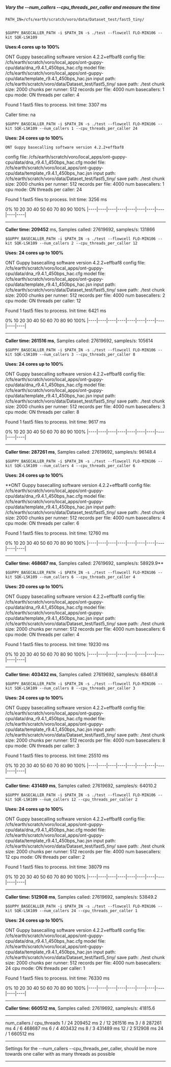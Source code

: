 ##### Vary the 	--num_callers  --cpu_threads_per_caller and measure the time
	
	PATH_IN=/cfs/earth/scratch/voro/data/Dataset_test/fast5_tiny/
	
	
	$GUPPY_BASECALLER_PATH -i $PATH_IN -s ./test --flowcell FLO-MIN106 --kit SQK-LSK109

**Uses:4 cores up to 100%**

ONT Guppy basecalling software version 4.2.2+effbaf8
config file:        /cfs/earth/scratch/voro/local_apps/ont-guppy-cpu/data/dna_r9.4.1_450bps_hac.cfg
model file:         /cfs/earth/scratch/voro/local_apps/ont-guppy-cpu/data/template_r9.4.1_450bps_hac.jsn
input path:         /cfs/earth/scratch/voro/data/Dataset_test/fast5_tiny/
save path:          ./test
chunk size:         2000
chunks per runner:  512
records per file:   4000
num basecallers:    1
cpu mode:           ON
threads per caller: 4

Found 1 fast5 files to process.
Init time: 3307 ms

Caller time: na



	$GUPPY_BASECALLER_PATH -i $PATH_IN -s ./test --flowcell FLO-MIN106 --kit SQK-LSK109 --num_callers 1 --cpu_threads_per_caller 24
	
**Uses: 24 cores up to 100%**
	
	ONT Guppy basecalling software version 4.2.2+effbaf8
config file:        /cfs/earth/scratch/voro/local_apps/ont-guppy-cpu/data/dna_r9.4.1_450bps_hac.cfg
model file:         /cfs/earth/scratch/voro/local_apps/ont-guppy-cpu/data/template_r9.4.1_450bps_hac.jsn
input path:         /cfs/earth/scratch/voro/data/Dataset_test/fast5_tiny/
save path:          ./test
chunk size:         2000
chunks per runner:  512
records per file:   4000
num basecallers:    1
cpu mode:           ON
threads per caller: 24

Found 1 fast5 files to process.
Init time: 3256 ms

0%   10   20   30   40   50   60   70   80   90   100%
|----|----|----|----|----|----|----|----|----|----|
***************************************************
**Caller time: 209452** ms, Samples called: 27619692, samples/s: 131866
	


	$GUPPY_BASECALLER_PATH -i $PATH_IN -s ./test --flowcell FLO-MIN106 --kit SQK-LSK109 --num_callers 2 --cpu_threads_per_caller 12


**Uses: 24 cores up to 100%**

ONT Guppy basecalling software version 4.2.2+effbaf8
config file:        /cfs/earth/scratch/voro/local_apps/ont-guppy-cpu/data/dna_r9.4.1_450bps_hac.cfg
model file:         /cfs/earth/scratch/voro/local_apps/ont-guppy-cpu/data/template_r9.4.1_450bps_hac.jsn
input path:         /cfs/earth/scratch/voro/data/Dataset_test/fast5_tiny/
save path:          ./test
chunk size:         2000
chunks per runner:  512
records per file:   4000
num basecallers:    2
cpu mode:           ON
threads per caller: 12

Found 1 fast5 files to process.
Init time: 6421 ms

0%   10   20   30   40   50   60   70   80   90   100%
|----|----|----|----|----|----|----|----|----|----|
***************************************************
**Caller time: 261516 ms**, Samples called: 27619692, samples/s: 105614


	$GUPPY_BASECALLER_PATH -i $PATH_IN -s ./test --flowcell FLO-MIN106 --kit SQK-LSK109 --num_callers 3 --cpu_threads_per_caller 8

**Uses: 24 cores up to 100%**

ONT Guppy basecalling software version 4.2.2+effbaf8
config file:        /cfs/earth/scratch/voro/local_apps/ont-guppy-cpu/data/dna_r9.4.1_450bps_hac.cfg
model file:         /cfs/earth/scratch/voro/local_apps/ont-guppy-cpu/data/template_r9.4.1_450bps_hac.jsn
input path:         /cfs/earth/scratch/voro/data/Dataset_test/fast5_tiny/
save path:          ./test
chunk size:         2000
chunks per runner:  512
records per file:   4000
num basecallers:    3
cpu mode:           ON
threads per caller: 8

Found 1 fast5 files to process.
Init time: 9617 ms

0%   10   20   30   40   50   60   70   80   90   100%
|----|----|----|----|----|----|----|----|----|----|
***************************************************
**Caller time: 287261 ms**, Samples called: 27619692, samples/s: 96148.4


	$GUPPY_BASECALLER_PATH -i $PATH_IN -s ./test --flowcell FLO-MIN106 --kit SQK-LSK109 --num_callers 4 --cpu_threads_per_caller 6


**Uses: 24 cores up to 100%**

**ONT Guppy basecalling software version 4.2.2+effbaf8
config file:        /cfs/earth/scratch/voro/local_apps/ont-guppy-cpu/data/dna_r9.4.1_450bps_hac.cfg
model file:         /cfs/earth/scratch/voro/local_apps/ont-guppy-cpu/data/template_r9.4.1_450bps_hac.jsn
input path:         /cfs/earth/scratch/voro/data/Dataset_test/fast5_tiny/
save path:          ./test
chunk size:         2000
chunks per runner:  512
records per file:   4000
num basecallers:    4
cpu mode:           ON
threads per caller: 6

Found 1 fast5 files to process.
Init time: 12760 ms

0%   10   20   30   40   50   60   70   80   90   100%
|----|----|----|----|----|----|----|----|----|----|
***************************************************
**Caller time: 468687 ms**, Samples called: 27619692, samples/s: 58929.9**

	$GUPPY_BASECALLER_PATH -i $PATH_IN -s ./test --flowcell FLO-MIN106 --kit SQK-LSK109 --num_callers 6 --cpu_threads_per_caller 4
	
**Uses: 20 cores up to 100%**
	
ONT Guppy basecalling software version 4.2.2+effbaf8
config file:        /cfs/earth/scratch/voro/local_apps/ont-guppy-cpu/data/dna_r9.4.1_450bps_hac.cfg
model file:         /cfs/earth/scratch/voro/local_apps/ont-guppy-cpu/data/template_r9.4.1_450bps_hac.jsn
input path:         /cfs/earth/scratch/voro/data/Dataset_test/fast5_tiny/
save path:          ./test
chunk size:         2000
chunks per runner:  512
records per file:   4000
num basecallers:    6
cpu mode:           ON
threads per caller: 4

Found 1 fast5 files to process.
Init time: 19230 ms

0%   10   20   30   40   50   60   70   80   90   100%
|----|----|----|----|----|----|----|----|----|----|
***************************************************
**Caller time: 403432 ms**, Samples called: 27619692, samples/s: 68461.8
	



	$GUPPY_BASECALLER_PATH -i $PATH_IN -s ./test --flowcell FLO-MIN106 --kit SQK-LSK109 --num_callers 8 --cpu_threads_per_caller 3
	
**Uses: 24 cores up to 100%**


ONT Guppy basecalling software version 4.2.2+effbaf8
config file:        /cfs/earth/scratch/voro/local_apps/ont-guppy-cpu/data/dna_r9.4.1_450bps_hac.cfg
model file:         /cfs/earth/scratch/voro/local_apps/ont-guppy-cpu/data/template_r9.4.1_450bps_hac.jsn
input path:         /cfs/earth/scratch/voro/data/Dataset_test/fast5_tiny/
save path:          ./test
chunk size:         2000
chunks per runner:  512
records per file:   4000
num basecallers:    8
cpu mode:           ON
threads per caller: 3

Found 1 fast5 files to process.
Init time: 25510 ms

0%   10   20   30   40   50   60   70   80   90   100%
|----|----|----|----|----|----|----|----|----|----|
***************************************************
**Caller time: 431489 ms**, Samples called: 27619692, samples/s: 64010.2


	$GUPPY_BASECALLER_PATH -i $PATH_IN -s ./test --flowcell FLO-MIN106 --kit SQK-LSK109 --num_callers 12 --cpu_threads_per_caller 2

**Uses: 24 cores up to 100%**
	
ONT Guppy basecalling software version 4.2.2+effbaf8
config file:        /cfs/earth/scratch/voro/local_apps/ont-guppy-cpu/data/dna_r9.4.1_450bps_hac.cfg
model file:         /cfs/earth/scratch/voro/local_apps/ont-guppy-cpu/data/template_r9.4.1_450bps_hac.jsn
input path:         /cfs/earth/scratch/voro/data/Dataset_test/fast5_tiny/
save path:          ./test
chunk size:         2000
chunks per runner:  512
records per file:   4000
num basecallers:    12
cpu mode:           ON
threads per caller: 2

Found 1 fast5 files to process.
Init time: 38079 ms

0%   10   20   30   40   50   60   70   80   90   100%
|----|----|----|----|----|----|----|----|----|----|
***************************************************
**Caller time: 512908 ms**, Samples called: 27619692, samples/s: 53849.2
	
	
	

	$GUPPY_BASECALLER_PATH -i $PATH_IN -s ./test --flowcell FLO-MIN106 --kit SQK-LSK109 --num_callers 24 --cpu_threads_per_caller 1
	
**Uses: 24 cores up to 100%**

ONT Guppy basecalling software version 4.2.2+effbaf8
config file:        /cfs/earth/scratch/voro/local_apps/ont-guppy-cpu/data/dna_r9.4.1_450bps_hac.cfg
model file:         /cfs/earth/scratch/voro/local_apps/ont-guppy-cpu/data/template_r9.4.1_450bps_hac.jsn
input path:         /cfs/earth/scratch/voro/data/Dataset_test/fast5_tiny/
save path:          ./test
chunk size:         2000
chunks per runner:  512
records per file:   4000
num basecallers:    24
cpu mode:           ON
threads per caller: 1

Found 1 fast5 files to process.
Init time: 76330 ms

0%   10   20   30   40   50   60   70   80   90   100%
|----|----|----|----|----|----|----|----|----|----|
***************************************************
**Caller time: 660512 ms**, Samples called: 27619692, samples/s: 41815.6
___

num_callers / cpu_threads
1 / 24		209452 ms 
2 / 12		261516 ms
3 / 8 		287261 ms
4 / 6		468687 ms
6 / 4		403432 ms
8 / 3		431489 ms
12 / 2		512908 ms
24 / 1		660512 ms






___
Settings for the --num_callers --cpu_threads_per_caller, should be more towards one caller with as many threads as possible
___